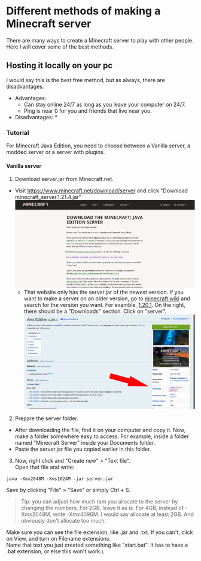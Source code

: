 # Different methods of making a Minecraft server

There are many ways to create a Minecraft server to play with other people. Here I will cover some of the best methods.

## Hosting it locally on your pc

I would say this is the best free method, but as always, there are disadvantages.

* Advantages:
  * Can stay online 24/7 as long as you leave your computer on 24/7.
  * Ping is near 0 for you and friends that live near you.
* Disadvantages:
  * 

### Tutorial

For Minecraft Java Edition, you need to choose between a Vanilla server, a modded server or a server with plugins.

#### Vanilla server

1. Download server.jar from Minecraft.net.
 * Visit https://www.minecraft.net/download/server and click "Download minecraft_server.1.21.4.jar"
 ![minecraft.net server download](mc.net_serverdl.png)
   * That website only has the server.jar of the newest version. If you want to make a server on an older version, go to [minecraft.wiki](https://minecraft.wiki) and search for the version you want. For examble, [1.20.1](https://minecraft.wiki/w/Java_Edition_1.20.1). On the right, there should be a "Downloads" section. Click on "server".\
 ![minecraft.wiki server download](mc.wiki_serverdl.png)
  
2. Prepare the server folder.
 * After downloading the file, find it on your computer and copy it. Now, make a folder somewhere easy to access. For example, inside a folder named "Minecraft Server" inside your Documents folder.
 * Paste the server.jar file you copied earlier in this folder.

3. Now, right click and "Create new" > "Text file".\
Open that file and write:
```
java -Xmx2048M -Xms1024M -jar server.jar
```
Save by clicking "File" > "Save" or simply Ctrl + S.
> Tip: you can adjust how much ram you allocate to the server by changing the numbers. For 2GB, leave it as is. For 4GB, instead of -Xmx2048M, write -Xmx4096M. I would say allocate at least 2GB. And obviously don't allocate too much.

Make sure you can see the file extension, like .jar and .txt. If you can't, click on View, and turn on Filename extensions.\
Name that text  you just created something like "start.bat". It has to have a .bat extension, or else this won't work.\
